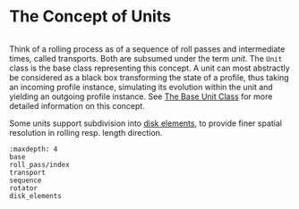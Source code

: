 # The Concept of Units

```{py:currentmodule} pyroll.core
```

Think of a rolling process as of a sequence of roll passes and intermediate times, called transports. 
Both are subsumed under the term *unit*. 
The `Unit` class is the base class representing this concept.
A unit can most abstractly be considered as a black box transforming the state of a profile, thus taking an incoming profile instance, simulating its evolution within the unit and yielding an outgoing profile instance.
See [The Base Unit Class](base.md) for more detailed information on this concept.

Some units support subdivision into [disk elements](disk_elements.md), to provide finer spatial resolution in rolling resp. length direction.

```{toctree}
:maxdepth: 4
base
roll_pass/index
transport
sequence
rotator
disk_elements
```
